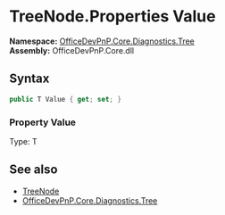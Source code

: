 # TreeNode.Properties Value
  

**Namespace:** [OfficeDevPnP.Core.Diagnostics.Tree](OfficeDevPnP.Core.Diagnostics.Tree.md)  
**Assembly:** OfficeDevPnP.Core.dll  
## Syntax
```C#
public T Value { get; set; }
```

### Property Value
Type: T  

## See also
- [TreeNode](OfficeDevPnP.Core.Diagnostics.Tree.TreeNode.md) 
- [OfficeDevPnP.Core.Diagnostics.Tree](OfficeDevPnP.Core.Diagnostics.Tree.md) 
